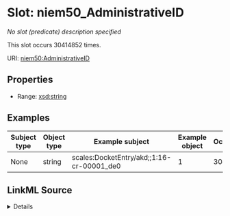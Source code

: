 

# Slot: niem50_AdministrativeID


_No slot (predicate) description specified_






This slot occurs 30414852 times.


URI: [niem50:AdministrativeID](http://release.niem.gov/niem/niem-core/5.0/AdministrativeID)



<!-- no inheritance hierarchy -->








## Properties

* Range: [xsd:string](http://www.w3.org/2001/XMLSchema#string)






## Examples

| Subject type | Object type | Example subject | Example object | Occurrences |
| --- | --- | --- | --- | --- |
| None | string | scales:DocketEntry/akd;;1:16-cr-00001_de0 | 1 | 30414852 |




## LinkML Source

<details>

```yaml
name: niem50_AdministrativeID
annotations:
  count:
    tag: count
    value: 30414852
  string:
    tag: string
    value: 30414852
description: No slot (predicate) description specified
examples:
- object:
    example_object: '1'
    example_object_type: string
    example_predicate: niem50:AdministrativeID
    example_subject: scales:DocketEntry/akd;;1:16-cr-00001_de0
    example_subject_type: None
from_schema: scales-kg
rank: 1000
slot_uri: niem50:AdministrativeID
alias: niem50_AdministrativeID
range: string

```
</details>